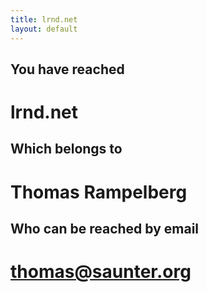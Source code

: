 ```yaml
---
title: lrnd.net
layout: default
---
```



## You have reached

# lrnd.net

## Which belongs to

# Thomas Rampelberg

## Who can be reached by email

# [thomas@saunter.org](mailto:thomas@saunter.org)
